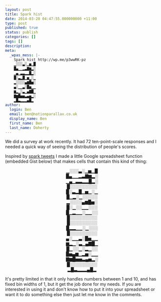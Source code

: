 ```yaml
---
layout: post
title: Spark hist
date: 2014-03-28 04:47:55.000000000 +11:00
type: post
published: true
status: publish
categories: []
tags: []
description:
meta:
  _wpas_mess: |-
    Spark hist http://wp.me/p3wwRK-pz
    ▁░░░▃░▁▅▁█
    █▄▁▁▂▃▇▆▂░
    ▁▄▁▃▃▂▂█▂░
    █░▃▂█▁▅▁░▁
    ▂░░░░▄▆█▅░
    ▄░▁▁▃░█▅▁▁
    ▆▂▁░▃▁▄▇█▁
    ▇▆█▅▅▃▄▅▂░
    ▂█▃▂▂▂▄█▂
author:
  login: Ben
  email: ben@notionparallax.co.uk
  display_name: Ben
  first_name: Ben
  last_name: Doherty
---
```

<p>We did a survey at work recently. It had 72 ten-point-scale responses and I needed a quick way of seeing the distribution of people's scores.</p>
<p>Inspired by <a href="http://zachseward.com/sparktweets/">spark tweets</a> I made a little Google spreadsheet function (embedded Gist below) that makes cells that contain this kind of thing:</p>
<p style="text-align: center;">▁░░░▃░▁▅▁█<br />
█▄▁▁▂▃▇▆▂░<br />
▁▄▁▃▃▂▂█▂░<br />
█░░░░░░░░░<br />
█░▃▂█▁▅▁░▁<br />
█▁▂░▁░░░░░<br />
▂░░░░▄▆█▅░<br />
█░▁░░▁▁░░░<br />
█▁▂▁▁░▁▁░░<br />
█░░░░░░░░░<br />
█░░░░░░░░░<br />
█▂▂▁▁░▁░░░<br />
█░░░░░░░░░<br />
▄░▁▁▃░█▅▁▁<br />
▆▂▁░▃▁▄▇█▁<br />
█▁░░▁░▂▁░░<br />
█▅▄▆▁▂▅░▁▁<br />
▇▆█▅▅▃▄▅▂░<br />
█░░░░░░░░░<br />
▂█▃▂▂▂▄█▂</p>
<p>It's pretty limited in that it only handles numbers between 1 and 10, and has fixed bin widths of 1, but it get the job done for my needs. If you are interested in using it and don't know how to put it into your spreadsheet or want it to do something else then just let me know in the comments.</p>
<p><script src="https://gist.github.com/notionparallax/9044181.js"></script></p>
